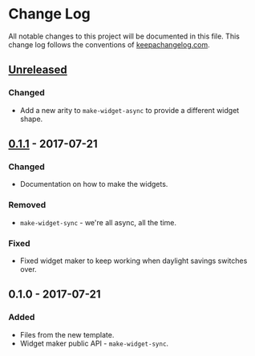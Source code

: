 # Change Log
All notable changes to this project will be documented in this file. This change log follows the conventions of [keepachangelog.com](http://keepachangelog.com/).

## [Unreleased]
### Changed
- Add a new arity to `make-widget-async` to provide a different widget shape.

## [0.1.1] - 2017-07-21
### Changed
- Documentation on how to make the widgets.

### Removed
- `make-widget-sync` - we're all async, all the time.

### Fixed
- Fixed widget maker to keep working when daylight savings switches over.

## 0.1.0 - 2017-07-21
### Added
- Files from the new template.
- Widget maker public API - `make-widget-sync`.

[Unreleased]: https://github.com/your-name/ether-light/compare/0.1.1...HEAD
[0.1.1]: https://github.com/your-name/ether-light/compare/0.1.0...0.1.1
